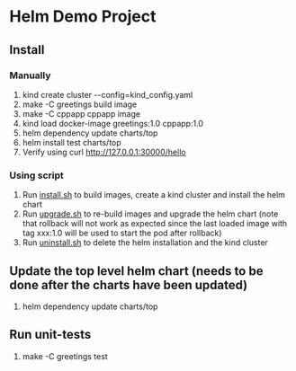 # Helm Demo Project

## Install

### Manually

1. kind create cluster --config=kind_config.yaml
2. make -C greetings build image
3. make -C cppapp cppapp image
4. kind load docker-image greetings:1.0 cppapp:1.0
5. helm dependency update charts/top
6. helm install test charts/top
7. Verify using curl http://127.0.0.1:30000/hello

### Using script

1. Run [install.sh](./install.sh) to build images, create a kind cluster and install the helm chart
2. Run [upgrade.sh](./upgrade.sh) to re-build images and upgrade the helm chart (note that rollback will not work as expected since the last loaded image with tag xxx:1.0 will be used to start the pod after rollback)
3. Run [uninstall.sh](./uninstall.sh) to delete the helm installation and the kind cluster

## Update the top level helm chart (needs to be done after the charts have been updated)

1. helm dependency update charts/top

## Run unit-tests

1. make -C greetings test
